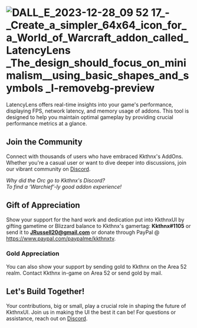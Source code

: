 
# ![DALL_E_2023-12-28_09 52 17_-_Create_a_simpler_64x64_icon_for_a_World_of_Warcraft_addon_called_LatencyLens _The_design_should_focus_on_minimalism__using_basic_shapes_and_symbols _I-removebg-preview](https://github.com/Kkthnx-Wow/LatencyLens/assets/40672673/0d4ec54a-a7c9-4813-8267-fd354de32af1)
   
LatencyLens offers real-time insights into your game's performance, displaying FPS, network latency, and memory usage of addons. This tool is designed to help you maintain optimal gameplay by providing crucial performance metrics at a glance.

## Join the Community
Connect with thousands of users who have embraced Kkthnx's AddOns. Whether you're a casual user or want to dive deeper into discussions, join our vibrant community on [Discord](https://discord.gg/Rc9wcK9cAB).

*Why did the Orc go to Kkthnx's Discord?  
To find a ‘Warchief’-ly good addon experience!*

## Gift of Appreciation
Show your support for the hard work and dedication put into KkthnxUI by gifting gametime or Blizzard balance to Kkthnx's gamertag: **Kkthnx#1105** or send it to **JRussell20@gmail.com** or donate through PayPal @ https://www.paypal.com/paypalme/kkthnxtv.

### Gold Appreciation
You can also show your support by sending gold to Kkthnx on the Area 52 realm.
Contact Kkthnx in-game on Area 52 or send gold by mail.

## Let's Build Together!
Your contributions, big or small, play a crucial role in shaping the future of KkthnxUI. Join us in making the UI the best it can be! For questions or assistance, reach out on [Discord](https://discord.gg/Rc9wcK9cAB).
